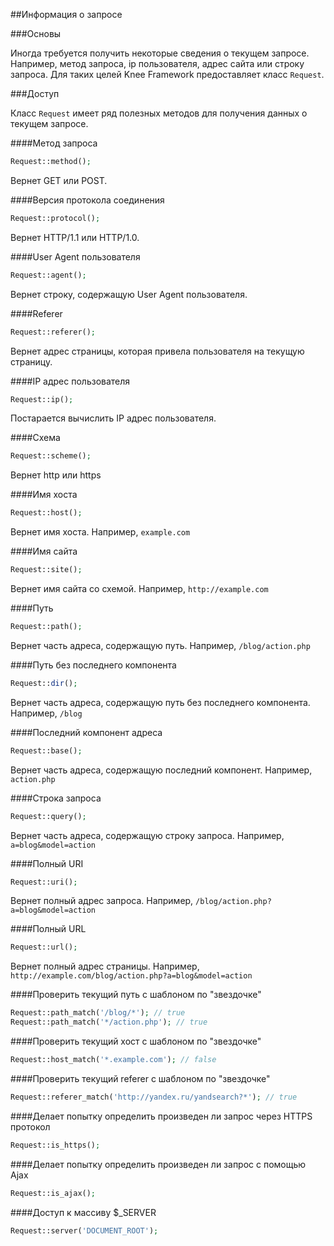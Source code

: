 

##Информация о запросе

###Основы

Иногда требуется получить некоторые сведения о текущем запросе. Например, метод запроса, ip пользователя, адрес сайта или строку запроса.
Для таких целей Knee Framework предоставляет класс `Request`.

###Доступ

Класс `Request` имеет ряд полезных методов для получения данных о текущем запросе.

####Метод запроса

```php
Request::method();
```

Вернет GET или POST.

####Версия протокола соединения

```php
Request::protocol();
```

Вернет HTTP/1.1 или HTTP/1.0.

####User Agent пользователя

```php
Request::agent();
```

Вернет строку, содержащую User Agent пользователя.

####Referer

```php
Request::referer();
```

Вернет адрес страницы, которая привела пользователя на текущую страницу.

####IP адрес пользователя

```php
Request::ip();
```

Постарается вычислить IP адрес пользователя.

####Схема

```php
Request::scheme();
```

Вернет http или https

####Имя хоста

```php
Request::host();
```

Вернет имя хоста. Например, `example.com`

####Имя сайта

```php
Request::site();
```

Вернет имя сайта со схемой. Например, `http://example.com`

####Путь

```php
Request::path();
```

Вернет часть адреса, содержащую путь. Например, `/blog/action.php`

####Путь без последнего компонента

```php
Request::dir();
```

Вернет часть адреса, содержащую путь без последнего компонента. Например, `/blog`

####Последний компонент адреса

```php
Request::base();
```

Вернет часть адреса, содержащую последний компонент. Например, `action.php`

####Строка запроса

```php
Request::query();
```

Вернет часть адреса, содержащую строку запроса. Например, `a=blog&model=action`

####Полный URI

```php
Request::uri();
```

Вернет полный адрес запроса. Например, `/blog/action.php?a=blog&model=action`

####Полный URL

```php
Request::url();
```

Вернет полный адрес страницы. Например, `http://example.com/blog/action.php?a=blog&model=action`

####Проверить текущий путь с шаблоном по "звездочке"

```php
Request::path_match('/blog/*'); // true
Request::path_match('*/action.php'); // true
```

####Проверить текущий хост с шаблоном по "звездочке"

```php
Request::host_match('*.example.com'); // false
```

####Проверить текущий referer с шаблоном по "звездочке"

```php
Request::referer_match('http://yandex.ru/yandsearch?*'); // true
```

####Делает попытку определить произведен ли запрос через HTTPS протокол

```php
Request::is_https();
```

####Делает попытку определить произведен ли запрос с помощью Ajax

```php
Request::is_ajax();
```

####Доступ к массиву $_SERVER

```php
Request::server('DOCUMENT_ROOT');
```


